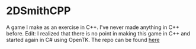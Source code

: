 # 2DSmithCPP
A game I make as an exercise in C++. I've never made anything in C++ before.
Edit: I realized that there is no point in making this game in C++ and started again in C# using OpenTK. The repo can be found [here](https://github.com/haved/3DSmithGameCs)
